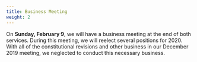 ```yaml
---
title: Business Meeting
weight: 2
---
```


On **Sunday, February 9**, we will have a business meeting at the end of both services. During this meeting, we will reelect several positions for 2020. With all of the constitutional revisions and other business in our December 2019 meeting, we neglected to conduct this necessary business.